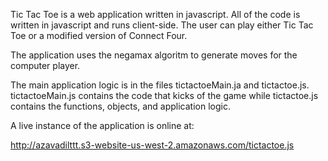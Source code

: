 Tic Tac Toe is a web application written in javascript. All of the code is written in javascript and runs client-side. The user can play either Tic Tac Toe or a modified version of Connect Four. 

The application uses the negamax algoritm to generate moves for the computer player. 

The main application logic is in the files tictactoeMain.ja and tictactoe.js. tictactoeMain.js contains the code that kicks of the game while tictactoe.js contains the functions, objects, and application logic. 

A live instance of the application is online at: 

http://azavadilttt.s3-website-us-west-2.amazonaws.com/tictactoe.js
